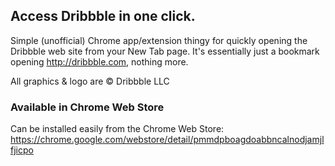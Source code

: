 ## Access Dribbble in one click.

Simple (unofficial) Chrome app/extension thingy for quickly opening the Dribbble web site from your New Tab page. It's essentially just a bookmark opening http://dribbble.com, nothing more.

All graphics & logo are © Dribbble LLC


### Available in Chrome Web Store

Can be installed easily from the Chrome Web Store:
https://chrome.google.com/webstore/detail/pmmdpboagdoabbncalnodjamjlfjicpo
